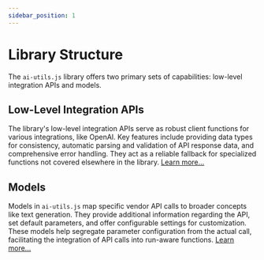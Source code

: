 ```yaml
---
sidebar_position: 1
---
```


# Library Structure

The `ai-utils.js` library offers two primary sets of capabilities: low-level integration APIs and models.

## Low-Level Integration APIs

The library's low-level integration APIs serve as robust client functions for various integrations, like OpenAI. Key features include providing data types for consistency, automatic parsing and validation of API response data, and comprehensive error handling. They act as a reliable fallback for specialized functions not covered elsewhere in the library. [Learn more...](/concepts/low-level-integration-apis)

## Models

Models in `ai-utils.js` map specific vendor API calls to broader concepts like text generation. They provide additional information regarding the API, set default parameters, and offer configurable settings for customization. These models help segregate parameter configuration from the actual call, facilitating the integration of API calls into run-aware functions. [Learn more...](/concepts/models)
